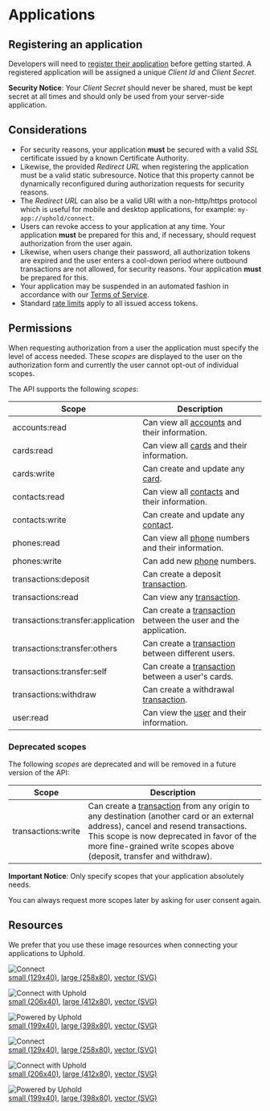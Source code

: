 # Applications

## Registering an application

Developers will need to [register their application](https://support.uphold.com/hc/en-us/articles/217210266) before getting started.
A registered application will be assigned a unique _Client Id_ and _Client Secret_.

<aside class="notice">
  <strong>Security Notice</strong>: Your <i>Client Secret</i> should never be shared, must be kept secret at all times and should only be used from your server-side application.
</aside>

## Considerations

- For security reasons, your application **must** be secured with a valid _SSL_ certificate issued by a known Certificate Authority.
- Likewise, the provided _Redirect URL_ when registering the application must be a valid static subresource. Notice that this property cannot be dynamically reconfigured during authorization requests for security reasons.
- The _Redirect URL_ can also be a valid URI with a non-http/https protocol which is useful for mobile and desktop applications, for example: `my-app://uphold/connect`.
- Users can revoke access to your application at any time. Your application **must** be prepared for this and, if necessary, should request authorization from the user again.
- Likewise, when users change their password, all authorization tokens are expired and the user enters a cool-down period where outbound transactions are not allowed, for security reasons. Your application **must** be prepared for this.
- Your application may be suspended in an automated fashion in accordance with our [Terms of Service](https://uphold.com/en/legal/membership-agreement).
- Standard [rate limits](#rate-limits) apply to all issued access tokens.

## Permissions

When requesting authorization from a user the application must specify the level of access needed.
These _scopes_ are displayed to the user on the authorization form and currently the user cannot opt-out of individual scopes.

The API supports the following _scopes_:

Scope                             | Description
--------------------------------- | -------------------------------------------------------------------------------------
accounts:read                     | Can view all [accounts](#account-object) and their information.
cards:read                        | Can view all [cards](#card-object) and their information.
cards:write                       | Can create and update any [card](#card-object).
contacts:read                     | Can view all [contacts](#contact-object) and their information.
contacts:write                    | Can create and update any [contact](#contact-object).
phones:read                       | Can view all [phone](#phone-object) numbers and their information.
phones:write                      | Can add new [phone](#phone-object) numbers.
transactions:deposit              | Can create a deposit [transaction](#transaction-object).
transactions:read                 | Can view any [transaction](#transaction-object).
transactions:transfer:application | Can create a [transaction](#transaction-object) between the user and the application.
transactions:transfer:others      | Can create a [transaction](#transaction-object) between different users.
transactions:transfer:self        | Can create a [transaction](#transaction-object) between a user's cards.
transactions:withdraw             | Can create a withdrawal [transaction](#transaction-object).
user:read                         | Can view the [user](#user-object) and their information.

### Deprecated scopes

The following _scopes_ are deprecated and will be removed in a future version of the API:

Scope              | Description
------------------ | ---------------------------------------------------------------------------------------------------------------------------------------------------------------------------------------------------------------------------------------------------------------------------
transactions:write | Can create a [transaction](#transaction-object) from any origin to any destination (another card or an external address), cancel and resend transactions. This scope is now deprecated in favor of the more fine-grained write scopes above (deposit, transfer and withdraw).

<aside class="notice">
  <strong>Important Notice</strong>: Only specify scopes that your application absolutely needs.

  You can always request more scopes later by asking for user consent again.
</aside>

## Resources

We prefer that you use these image resources when connecting your applications to Uphold.

<img alt="Connect" src="images/buttons/green_bg/connect.png" srcset="images/buttons/green_bg/connect.png 1x, images/buttons/green_bg/connect@2x.png 2x"><br> [small (129x40)](images/buttons/green_bg/connect.png), [large (258x80)](images/buttons/green_bg/connect@2x.png), [vector (SVG)](images/buttons/green_bg/connect.svg)

<img alt="Connect with Uphold" src="images/buttons/green_bg/connect_with_uphold.png" srcset="images/buttons/green_bg/connect_with_uphold.png 1x, images/buttons/green_bg/connect_with_uphold@2x.png 2x"><br> [small (206x40)](images/buttons/green_bg/connect_with_uphold.png), [large (412x80)](images/buttons/green_bg/connect_with_uphold@2x.png), [vector (SVG)](images/buttons/green_bg/connect_with_uphold.svg)

<img alt="Powered by Uphold" src="images/buttons/green_bg/powered_by_uphold.png" srcset="images/buttons/green_bg/powered_by_uphold.png 1x, images/buttons/green_bg/powered_by_uphold@2x.png 2x"><br> [small (199x40)](images/buttons/green_bg/powered_by_uphold.png), [large (398x80)](images/buttons/green_bg/powered_by_uphold@2x.png), [vector (SVG)](images/buttons/green_bg/powered_by_uphold.svg)

<img alt="Connect" src="images/buttons/white_bg/connect.png" srcset="images/buttons/white_bg/connect.png 1x, images/buttons/white_bg/connect@2x.png 2x"><br> [small (129x40)](images/buttons/white_bg/connect.png), [large (258x80)](images/buttons/white_bg/connect@2x.png), [vector (SVG)](images/buttons/white_bg/connect.svg)

<img alt="Connect with Uphold" src="images/buttons/white_bg/connect_with_uphold.png" srcset="images/buttons/white_bg/connect_with_uphold.png 1x, images/buttons/white_bg/connect_with_uphold@2x.png 2x"><br> [small (206x40)](images/buttons/white_bg/connect_with_uphold.png), [large (412x80)](images/buttons/white_bg/connect_with_uphold@2x.png), [vector (SVG)](images/buttons/white_bg/connect_with_uphold.svg)

<img alt="Powered by Uphold" src="images/buttons/white_bg/powered_by_uphold.png" srcset="images/buttons/white_bg/powered_by_uphold.png 1x, images/buttons/white_bg/powered_by_uphold@2x.png 2x"><br> [small (199x40)](images/buttons/white_bg/powered_by_uphold.png), [large (398x80)](images/buttons/white_bg/powered_by_uphold@2x.png), [vector (SVG)](images/buttons/white_bg/powered_by_uphold.svg)
